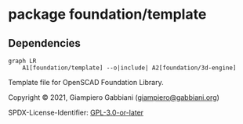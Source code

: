 # package foundation/template

## Dependencies

```mermaid
graph LR
    A1[foundation/template] --o|include| A2[foundation/3d-engine]
```

Template file for OpenSCAD Foundation Library.

Copyright © 2021, Giampiero Gabbiani (giampiero@gabbiani.org)

SPDX-License-Identifier: [GPL-3.0-or-later](https://spdx.org/licenses/GPL-3.0-or-later.html)


